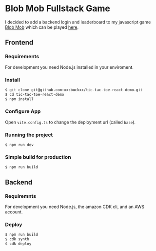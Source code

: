# Blob Mob Fullstack Game

I decided to add a backend login and leaderboard to my javascript game [Blob Mob](https://github.com/xxzbuckxx/Blob-Mob) which can be played [here](https://xxzbuckxx.github.io/Blob-Mob/).

## Frontend

### Requirements

For development you need Node.js installed in your enviroment.

### Install

``` Bash
$ git clone git@github.com:xxzbuckxx/tic-tac-toe-react-demo.git
$ cd tic-tac-toe-react-demo
$ npm install
```

### Configure App

Open `vite.config.ts` to change the deployment url (called `base`).

### Running the project

`$ npm run dev`

### Simple build for production

`$ npm run build`

## Backend

### Requiremnts

For development you need Node.js, the amazon CDK cli, and an AWS account.

### Deploy

``` Bash
$ npm run build
$ cdk synth
$ cdk deploy
```